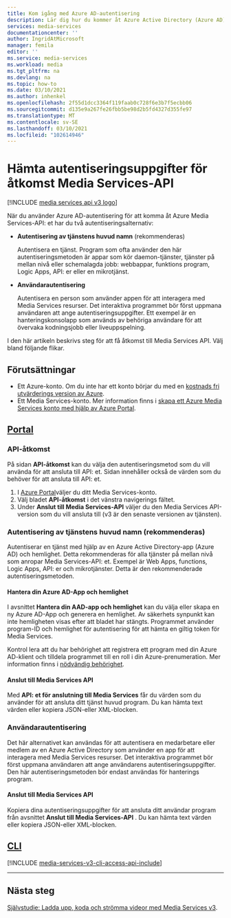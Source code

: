 ```yaml
---
title: Kom igång med Azure AD-autentisering
description: Lär dig hur du kommer åt Azure Active Directory (Azure AD)-autentisering för att använda Azure Media Services API.
services: media-services
documentationcenter: ''
author: IngridAtMicrosoft
manager: femila
editor: ''
ms.service: media-services
ms.workload: media
ms.tgt_pltfrm: na
ms.devlang: na
ms.topic: how-to
ms.date: 03/10/2021
ms.author: inhenkel
ms.openlocfilehash: 2f55d1dcc3364f119faab0c728f6e3b7f5ecbb06
ms.sourcegitcommit: d135e9a267fe26fbb5be98d2b5fd4327d355fe97
ms.translationtype: MT
ms.contentlocale: sv-SE
ms.lasthandoff: 03/10/2021
ms.locfileid: "102614946"
---
```

# <a name="get-credentials-to-access-media-services-api"></a>Hämta autentiseringsuppgifter för åtkomst Media Services-API

[!INCLUDE [media services api v3 logo](./includes/v3-hr.md)]

När du använder Azure AD-autentisering för att komma åt Azure Media Services-API: et har du två autentiseringsalternativ:

- **Autentisering av tjänstens huvud namn** (rekommenderas)

    Autentisera en tjänst. Program som ofta använder den här autentiseringsmetoden är appar som kör daemon-tjänster, tjänster på mellan nivå eller schemalagda jobb: webbappar, funktions program, Logic Apps, API: er eller en mikrotjänst.
- **Användarautentisering**

    Autentisera en person som använder appen för att interagera med Media Services resurser. Det interaktiva programmet bör först uppmana användaren att ange autentiseringsuppgifter. Ett exempel är en hanteringskonsolapp som används av behöriga användare för att övervaka kodningsjobb eller liveuppspelning. 

I den här artikeln beskrivs steg för att få åtkomst till Media Services API. Välj bland följande flikar.

## <a name="prerequisites"></a>Förutsättningar

- Ett Azure-konto. Om du inte har ett konto börjar du med en [kostnads fri utvärderings version av Azure](https://azure.microsoft.com/pricing/free-trial/).
- Ett Media Services-konto. Mer information finns i [skapa ett Azure Media Services konto med hjälp av Azure Portal](create-account-howto.md).

## <a name="portal"></a>[Portal](#tab/portal/)

### <a name="api-access"></a>API-åtkomst

På sidan **API-åtkomst** kan du välja den autentiseringsmetod som du vill använda för att ansluta till API: et. Sidan innehåller också de värden som du behöver för att ansluta till API: et.

1. I [Azure Portal](https://portal.azure.com/)väljer du ditt Media Services-konto.
2. Välj bladet **API-åtkomst** i det vänstra navigerings fältet.
3. Under **Anslut till Media Services-API** väljer du den Media Services API-version som du vill ansluta till (v3 är den senaste versionen av tjänsten).

### <a name="service-principal-authentication--recommended"></a>Autentisering av tjänstens huvud namn (rekommenderas)

Autentiserar en tjänst med hjälp av en Azure Active Directory-app (Azure AD) och hemlighet. Detta rekommenderas för alla tjänster på mellan nivå som anropar Media Services-API: et. Exempel är Web Apps, functions, Logic Apps, API: er och mikrotjänster. Detta är den rekommenderade autentiseringsmetoden.

#### <a name="manage-your-azure-ad-app-and-secret"></a>Hantera din Azure AD-App och hemlighet

I avsnittet **Hantera din AAD-app och hemlighet** kan du välja eller skapa en ny Azure AD-App och generera en hemlighet. Av säkerhets synpunkt kan inte hemligheten visas efter att bladet har stängts. Programmet använder program-ID och hemlighet för autentisering för att hämta en giltig token för Media Services.

Kontrol lera att du har behörighet att registrera ett program med din Azure AD-klient och tilldela programmet till en roll i din Azure-prenumeration. Mer information finns i [nödvändig behörighet](../../active-directory/develop/howto-create-service-principal-portal.md#permissions-required-for-registering-an-app).

#### <a name="connect-to-media-services-api"></a>Anslut till Media Services API

Med **API: et för anslutning till Media Services** får du värden som du använder för att ansluta ditt tjänst huvud program. Du kan hämta text värden eller kopiera JSON-eller XML-blocken.

### <a name="user-authentication"></a>Användarautentisering

Det här alternativet kan användas för att autentisera en medarbetare eller medlem av en Azure Active Directory som använder en app för att interagera med Media Services resurser. Det interaktiva programmet bör först uppmana användaren att ange användarens autentiseringsuppgifter. Den här autentiseringsmetoden bör endast användas för hanterings program.

#### <a name="connect-to-media-services-api"></a>Anslut till Media Services API

Kopiera dina autentiseringsuppgifter för att ansluta ditt användar program från avsnittet **Anslut till Media Services-API** . Du kan hämta text värden eller kopiera JSON-eller XML-blocken.

## <a name="cli"></a>[CLI](#tab/cli/)

[!INCLUDE [media-services-v3-cli-access-api-include](../../../includes/media-services-v3-cli-access-api-include.md)]

---

## <a name="next-steps"></a>Nästa steg

[Självstudie: Ladda upp, koda och strömma videor med Media Services v3](stream-files-tutorial-with-api.md).
